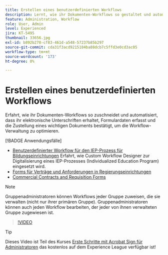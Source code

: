 ```yaml
---
title: Erstellen eines benutzerdefinierten Workflows
description: Lernt, wie ihr Dokumenten-Workflows so gestaltet und automatisiert, dass ihr schnell elektronische Unterschriften erhaltet und Formulardaten erfasst.
feature: Administration, Workflow
role: User, Admin
level: Experienced
jira: KT-5495
thumbnail: 33656.jpg
exl-id: b892b278-cf83-461d-a548-57237b85b297
source-git-commit: cda31f3acd9215184ba88dcb7c5ffd3e0cd3ac05
workflow-type: tm+mt
source-wordcount: '173'
ht-degree: 0%

---
```


# Erstellen eines benutzerdefinierten Workflows

Erfahrt, wie ihr Dokumenten-Workflows so zuschneidet und automatisiert, dass ihr elektronische Unterschriften erhaltet, Formulardaten erfasst und die Zustellung eines wichtigen Dokuments bestätigt, um die Workflow-Verwaltung zu optimieren.

[!BADGE Anwendungsfälle]

* [Benutzerdefinierter Workflow für den IEP-Prozess für Bildungseinrichtungen](https://experienceleague.adobe.com/docs/document-cloud-learn/sign-learning-hub/expand/recipes/edu/usecase-edu-iep.html?lang=en)
Erfahrt, wie Custom Workflow Designer zur Digitalisierung eines IEP-Prozesses (Individualized Education Program) eingesetzt wird.
* [Forms für Verträge und Anforderungen in Regierungseinrichtungen](https://experienceleague.adobe.com/docs/document-cloud-learn/sign-learning-hub/expand/recipes/gov/usecasegovcontracts.html?lang=en)
* [Commercial Contracts and Requisition Forms](https://experienceleague.adobe.com/docs/document-cloud-learn/sign-learning-hub/expand/recipes/com/usecasecomcontracts.html?lang=en)

>[!NOTE]
>
>Gruppenadministratoren können Workflows jeder Gruppe zuweisen, die sie verwalten (nicht nur ihrer primären Gruppe). Gruppenadministratoren können auch jeden Workflow bearbeiten, der jeder von ihnen verwalteten Gruppe zugewiesen ist.

>[!VIDEO](https://video.tv.adobe.com/v/33656?quality=12&learn=on&hidetitle=true)

>[!TIP]
>
>Dieses Video ist Teil des Kurses [Erste Schritte mit Acrobat Sign für Administratoren](https://experienceleague.adobe.com/?recommended=Sign-A-1-2020.2) das kostenlos auf dem Experience League verfügbar ist!

